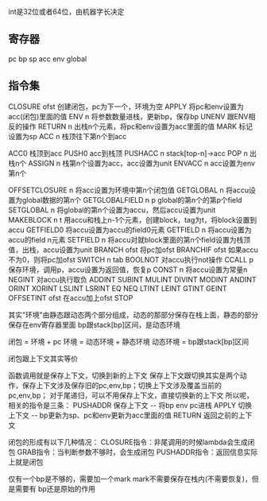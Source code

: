 int是32位或者64位，由机器字长决定

## 寄存器

pc
bp
sp
acc
env
global

## 指令集

CLOSURE ofst 创建闭包，pc为下一个，环境为空
APPLY 将pc和env设置为acc(闭包)里面的值
ENV n 将参数数量进栈，更新bp，保存bp
UNENV 跟ENV相反的操作
RETURN n 出栈n个元素，将pc和env设置为acc里面的值
MARK  标记设置为sp
ACC n 栈顶往下第n个到acc

ACC0 栈顶到acc
PUSH0 acc到栈顶
PUSHACC n stack[top-n]->acc
POP n 出栈n个
ASSIGN n 栈第n个设置为acc，acc设置为unit
ENVACC n acc设置为env第n个

OFFSETCLOSURE n 将acc设置为环境中第n个闭包值
GETGLOBAL n 将accu设置为global数据的第n个
GETGLOBALFIELD n p global的第n个的第p个field
SETGLOBAL n 将global的第n个设置为accu，然后accu设置为unit
MAKEBLOCK n t 用accu和栈上n-1个元素，创建block，tag为t，将block设置到accu
GETFIELD0 将accu设置为accu的field0元素
GETFIELD n 将accu设置为accu的field n元素
SETFIELD n 将accu对就block里面的第n个field设置为栈顶值，出栈，accu设置为unit
BRANCH ofst 将pc加ofst
BRANCHIF ofst 如果accu不为0，则将pc加ofst
SWITCH n tab 
BOOLNOT 对accu执行not操作
CCALL p 保存环境，调用p，accu设置为返回值，恢复p
CONST n 将accu设置为常量n
NEGINT 对accu执行取负
ADDINT
SUBINT
MULINT
DIVINT
MODINT
ANDINT
ORINT
XORINT
LSLINT
LSRINT
EQ
NEQ
LTINT
LEINT
GTINT
GEINT
OFFSETINT ofst 在accu加上ofst
STOP

其实"环境"由静态跟动态两个部分组成，动态的那部分保存在栈上面，静态的部分保存在env寄存器里面
bp跟stack[bp]区间，是动态环境

闭包 = 环境 + pc
环境 = 动态环境 + 静态环境
动态环境 = bp跟stack[bp]区间

闭包跟上下文其实等价

函数调用就是保存上下文，切换到新的上下文
保存上下文跟切换其实是两个动作，保存上下文涉及保存旧的pc,env,bp；切换上下文涉及覆盖当前的pc,env,bp；
对于尾递归，可以不用保存上下文，直接切换新的上下文
所以呢，相关的指令是三条：
PUSHADDR 保存上下文 -- 将bp env pc进栈
APPLY 切换上下文 -- bp更新为sp、pc和env更新为acc里面的值
RETURN 返回之前的上下文

闭包的形成有以下几种情况：
CLOSURE指令：非尾调用的时候lambda会生成闭包
GRAB指令：当判断参数不够时，会生成闭包
PUSHADDR指令：返回信息实际上就是闭包

仅有一个bp是不够的，需要加一个mark
mark不需要保存在栈内(不需要恢复)，但是需要有
bp还是原始的作用
